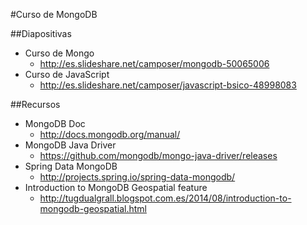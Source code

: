 #Curso de MongoDB

##Diapositivas

- Curso de Mongo
	- http://es.slideshare.net/camposer/mongodb-50065006
- Curso de JavaScript
	- http://es.slideshare.net/camposer/javascript-bsico-48998083

##Recursos

- MongoDB Doc
	- http://docs.mongodb.org/manual/
- MongoDB Java Driver
	- https://github.com/mongodb/mongo-java-driver/releases
- Spring Data MongoDB
	- http://projects.spring.io/spring-data-mongodb/
- Introduction to MongoDB Geospatial feature
	- http://tugdualgrall.blogspot.com.es/2014/08/introduction-to-mongodb-geospatial.html
